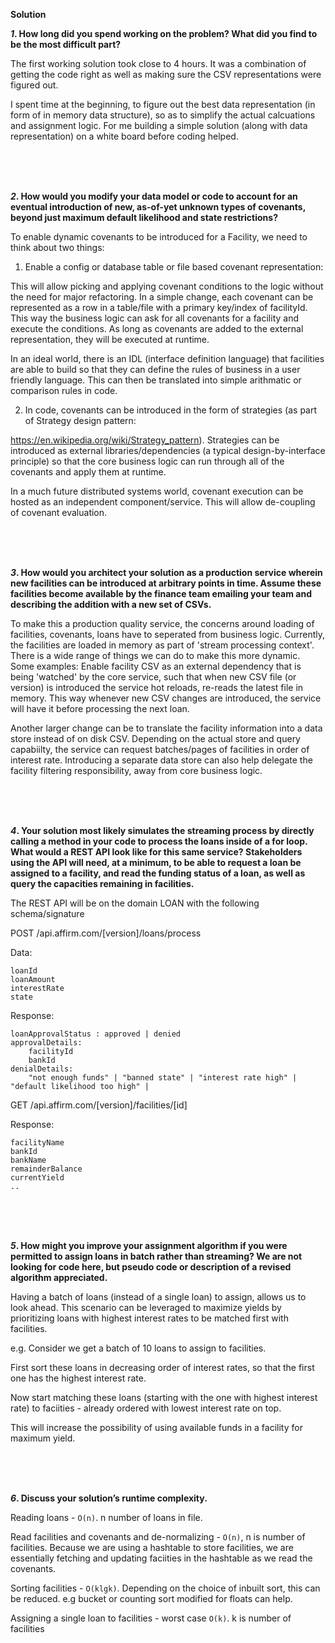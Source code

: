 **Solution**

***1*. How long did you spend working on the problem? What did you find to be the most difficult part?**


The first working solution took close to 4 hours. It was a combination of getting the code right as well as making sure the CSV representations were figured out. 

I spent time at the beginning, to figure out the best data representation (in form of in memory data structure), so as to simplify the actual calcuations and assignment logic. For me building a simple solution (along with data representation) on a white board before coding helped. 

<br/>
<br/>
<br/>



***2*. How would you modify your data model or code to account for an eventual introduction of new, as-of-yet unknown types of covenants, beyond just maximum default likelihood and state restrictions?**

To enable dynamic covenants to be introduced for a Facility, we need to think about two things:

1. Enable a config or database table or file based covenant representation: 

This will allow picking and applying covenant conditions to the logic without the need for major refactoring. In a simple change, each covenant can be represented as a row in a table/file with a primary key/index of facilityId. This way the business logic can ask for all covenants for a facility and execute the conditions. As long as covenants are added to the external representation, they will be executed at runtime.  

In an ideal world, there is an IDL (interface definition language) that facilities are able to build so that they can define the rules of business in a user friendly language. This can then be translated into simple arithmatic or comparison rules in code. 

2. In code, covenants can be introduced in the form of strategies (as part of Strategy design pattern:

https://en.wikipedia.org/wiki/Strategy_pattern). 
Strategies can be introduced as external libraries/dependencies (a typical design-by-interface principle) so that the core business logic can run through all of the covenants and apply them at runtime. 

In a much future distributed systems world, covenant execution can be hosted as an independent component/service. This will allow de-coupling of covenant evaluation.  

<br/>
<br/>
<br/>

***3*. How would you architect your solution as a production service wherein new facilities can be introduced at arbitrary points in time. Assume these facilities become available by the finance team emailing your team and describing the addition with a new set of CSVs.**

To make this a production quality service, the concerns around loading of facilities, covenants, loans have to seperated from business logic. Currently, the facilities are loaded in memory as part of 'stream processing context'. There is a wide range of things we can do to make this more dynamic. Some examples: 
Enable facility CSV as an external dependency that is being 'watched' by the core service, such that when new CSV file (or version) is introduced the service hot reloads, re-reads the latest file in memory. This way whenever new CSV changes are introduced, the service will have it before processing the next loan. 

Another larger change can be to translate the facility information into a data store instead of on disk CSV. Depending on the actual store and query capabiilty, the service can request batches/pages of facilities in order of interest rate. Introducing a separate data store can also help delegate the facility filtering responsibility, away from core business logic. 

   <br/>
   <br/>
   <br/>


***4*. Your solution most likely simulates the streaming process by directly calling a method in your code to process the loans inside of a for loop. What would a REST API look like for this same service? Stakeholders using the API will need, at a minimum, to be able to request a loan be assigned to a facility, and read the funding status of a loan, as well as query the capacities remaining in facilities.**

The REST API will be on the domain LOAN with the following schema/signature 

POST  /api.affirm.com/[version]/loans/process

Data: 
	
	loanId
	loanAmount
	interestRate
	state

Response: 

	loanApprovalStatus : approved | denied 
	approvalDetails: 
		facilityId
		bankId		
	denialDetails: 
		"not enough funds" | "banned state" | "interest rate high" | "default likelihood too high" | 



GET /api.affirm.com/[version]/facilities/[id]

Response: 

	facilityName
	bankId
	bankName
	remainderBalance
	currentYield
	.. 

	
<br/>
<br/>
<br/>


***5*. How might you improve your assignment algorithm if you were permitted to assign loans in batch rather than streaming? We are not looking for code here, but pseudo code or description of a revised algorithm appreciated.**

Having a batch of loans (instead of a single loan) to assign, allows us to look ahead. This scenario can be leveraged to maximize yields by prioritizing loans with highest interest rates to be matched first with facilities. 

e.g. Consider we get a batch of 10 loans to assign to facilities. 

First sort these loans in decreasing order of interest rates, so that the first one has the highest interest rate. 

Now start matching these loans (starting with the one with highest interest rate) to faciities - already ordered with lowest interest rate on top.  

This will increase the possibility of using available funds in a facility for maximum yield. 

 <br/>
 <br/>
 <br/>


***6*. Discuss your solution’s runtime complexity.**

Reading loans - `O(n)`. n number of loans in file.

Read facilities and covenants and de-normalizing - `O(n)`, n is number of facilities. Because we are using a hashtable to store facilities, we are essentially fetching and updating faciities in the hashtable as we read the covenants. 

Sorting facilities - `O(klgk)`. Depending on the choice of inbuilt sort, this can be reduced. e.g bucket or counting sort modified for floats can help.  

Assigning a single loan to facilities - worst case `O(k)`. k is number of facilities




